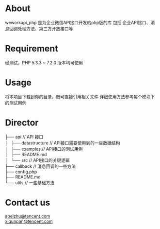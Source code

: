 # About
weworkapi_php 是为企业微信API接口开发的php版的库
包括 企业API接口、消息回调处理方法、第三方开放接口等

# Requirement
经测试，PHP 5.3.3 ~ 7.2.0 版本均可使用

# Usage
将本项目下载到你的目录，既可直接引用相关文件
详细使用方法参考每个模块下的测试用例

# Director 

├── api // API 接口  
│   ├── datastructure // API接口需要使用到的一些数据结构  
│   ├── examples // API接口的测试用例  
│   ├── README.md  
│   └── src // API接口的关键逻辑  
├── callback // 消息回调的一些方法  
├── config.php   
├── README.md  
└── utils // 一些基础方法  

# Contact us
abelzhu@tencent.com  
xiqunpan@tencent.com  
